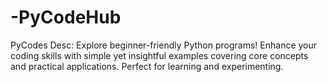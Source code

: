# -PyCodeHub
PyCodes Desc: Explore beginner-friendly Python programs! Enhance your coding skills with simple yet insightful examples covering core concepts and practical applications. Perfect for learning and experimenting.
